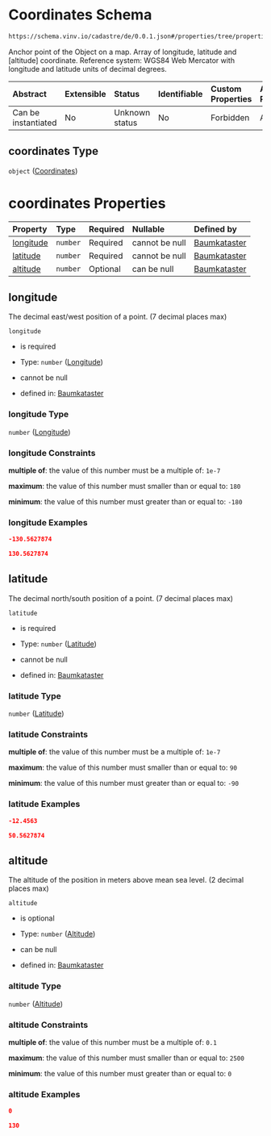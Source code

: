 # Coordinates Schema

```txt
https://schema.vinv.io/cadastre/de/0.0.1.json#/properties/tree/properties/location/properties/coordinates
```

Anchor point of the Object on a map. Array of longitude, latitude and \[altitude] coordinate. Reference system: WGS84 Web Mercator with longitude and latitude units of decimal degrees.

| Abstract            | Extensible | Status         | Identifiable | Custom Properties | Additional Properties | Access Restrictions | Defined In                                                                                                                 |
| :------------------ | :--------- | :------------- | :----------- | :---------------- | :-------------------- | :------------------ | :------------------------------------------------------------------------------------------------------------------------- |
| Can be instantiated | No         | Unknown status | No           | Forbidden         | Allowed               | none                | [dereferenced.doc.json\*](../../../../../../vinv-schemas/vinv-tree/out/0.0.1/dereferenced.doc.json "open original schema") |

## coordinates Type

`object` ([Coordinates](dereferenced-properties-individual-tree-properties-location-properties-coordinates.md))

# coordinates Properties

| Property                | Type     | Required | Nullable       | Defined by                                                                                                                                                                                                                                                  |
| :---------------------- | :------- | :------- | :------------- | :---------------------------------------------------------------------------------------------------------------------------------------------------------------------------------------------------------------------------------------------------------- |
| [longitude](#longitude) | `number` | Required | cannot be null | [Baumkataster](dereferenced-properties-individual-tree-properties-location-properties-coordinates-properties-longitude.md "https://schema.vinv.io/cadastre/de/0.0.1.json#/properties/tree/properties/location/properties/coordinates/properties/longitude") |
| [latitude](#latitude)   | `number` | Required | cannot be null | [Baumkataster](dereferenced-properties-individual-tree-properties-location-properties-coordinates-properties-latitude.md "https://schema.vinv.io/cadastre/de/0.0.1.json#/properties/tree/properties/location/properties/coordinates/properties/latitude")   |
| [altitude](#altitude)   | `number` | Optional | can be null    | [Baumkataster](dereferenced-properties-individual-tree-properties-location-properties-coordinates-properties-altitude.md "https://schema.vinv.io/cadastre/de/0.0.1.json#/properties/tree/properties/location/properties/coordinates/properties/altitude")   |

## longitude

The decimal east/west position of a point. (7 decimal places max)

`longitude`

*   is required

*   Type: `number` ([Longitude](dereferenced-properties-individual-tree-properties-location-properties-coordinates-properties-longitude.md))

*   cannot be null

*   defined in: [Baumkataster](dereferenced-properties-individual-tree-properties-location-properties-coordinates-properties-longitude.md "https://schema.vinv.io/cadastre/de/0.0.1.json#/properties/tree/properties/location/properties/coordinates/properties/longitude")

### longitude Type

`number` ([Longitude](dereferenced-properties-individual-tree-properties-location-properties-coordinates-properties-longitude.md))

### longitude Constraints

**multiple of**: the value of this number must be a multiple of: `1e-7`

**maximum**: the value of this number must smaller than or equal to: `180`

**minimum**: the value of this number must greater than or equal to: `-180`

### longitude Examples

```json
-130.5627874
```

```json
130.5627874
```

## latitude

The decimal north/south position of a point. (7 decimal places max)

`latitude`

*   is required

*   Type: `number` ([Latitude](dereferenced-properties-individual-tree-properties-location-properties-coordinates-properties-latitude.md))

*   cannot be null

*   defined in: [Baumkataster](dereferenced-properties-individual-tree-properties-location-properties-coordinates-properties-latitude.md "https://schema.vinv.io/cadastre/de/0.0.1.json#/properties/tree/properties/location/properties/coordinates/properties/latitude")

### latitude Type

`number` ([Latitude](dereferenced-properties-individual-tree-properties-location-properties-coordinates-properties-latitude.md))

### latitude Constraints

**multiple of**: the value of this number must be a multiple of: `1e-7`

**maximum**: the value of this number must smaller than or equal to: `90`

**minimum**: the value of this number must greater than or equal to: `-90`

### latitude Examples

```json
-12.4563
```

```json
50.5627874
```

## altitude

The altitude of the position in meters above mean sea level. (2 decimal places max)

`altitude`

*   is optional

*   Type: `number` ([Altitude](dereferenced-properties-individual-tree-properties-location-properties-coordinates-properties-altitude.md))

*   can be null

*   defined in: [Baumkataster](dereferenced-properties-individual-tree-properties-location-properties-coordinates-properties-altitude.md "https://schema.vinv.io/cadastre/de/0.0.1.json#/properties/tree/properties/location/properties/coordinates/properties/altitude")

### altitude Type

`number` ([Altitude](dereferenced-properties-individual-tree-properties-location-properties-coordinates-properties-altitude.md))

### altitude Constraints

**multiple of**: the value of this number must be a multiple of: `0.1`

**maximum**: the value of this number must smaller than or equal to: `2500`

**minimum**: the value of this number must greater than or equal to: `0`

### altitude Examples

```json
0
```

```json
130
```
